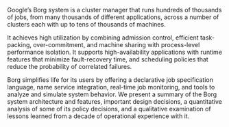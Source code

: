 Google’s Borg system is a cluster manager that runs hundreds
of thousands of jobs, from many thousands of different
applications, across a number of clusters each with up to
tens of thousands of machines.

It achieves high utilization by combining admission control,
efficient task-packing, over-commitment, and machine
sharing with process-level performance isolation. It supports
high-availability applications with runtime features that minimize
fault-recovery time, and scheduling policies that reduce
the probability of correlated failures. 

Borg simplifies
life for its users by offering a declarative job specification
language, name service integration, real-time job monitoring,
and tools to analyze and simulate system behavior.
We present a summary of the Borg system architecture
and features, important design decisions, a quantitative analysis
of some of its policy decisions, and a qualitative examination
of lessons learned from a decade of operational
experience with it.